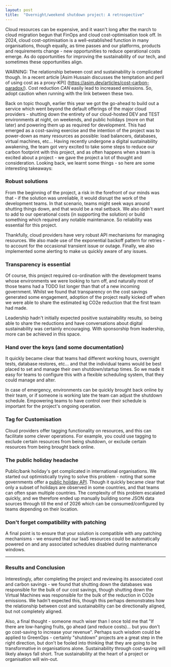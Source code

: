 ```yaml
---
layout: post
title:  "Overnight/weekend shutdown project: A retrospective"
---
```


Cloud resources can be expensive, and it wasn't long after the march to cloud migration begun that FinOps and cloud cost-optimisation took off. In 2024, cloud cost-optimisation is a well-established function in many organisations, though equally, as time passes and our platforms, products and requirements change - new opportunities to reduce operational costs emerge. As do opportunities for improving the sustainability of our tech, and sometimes these opportunities align.

WARNING: The relationship between cost and sustainability is complicated though. In a recent article [Asim Hussain discusses the temptation and peril of using cost as a proxy-KPI] (https://asim.dev/articles/cost-carbon-paradox/). Cost reduction _CAN_ easily lead to increased emissions. So, adopt caution when running with the link between these two.

Back on topic though, earlier this year we got the go-ahead to build out a service which went beyond the default offerings of the major cloud providers - shutting down the entirety of our cloud-hosted DEV and TEST environments at night, on weekends, and public holidays (more on that later) and powering them up as required for development. This had emerged as a cost-saving exercise and the intention of the project was to power-down as many resources as possible: load balancers, databases, virtual machines, etc... Having recently undergone a digital sustainability awakening, the team got very excited to take some steps to reduce our carbon footprint with this project, and as often happens when a team is excited about a project - we gave the project a lot of thought and consideration. Looking back, we learnt some things - so here are some interesting takeaways:

### Robust solutions
From the beginning of the project, a risk in the forefront of our minds was that - if the solution was unreliable, it would disrupt the work of the development teams. In that scenario, teams might seek ways around shutting things down, and that would be a real setback. We also didn't want to add to our operational costs (in supporting the solution) or build something which required any notable maintenance. So reliability was essential for this project.

Thankfully, cloud providers have very robust API mechanisms for managing resources. We also made use of the exponential backoff pattern for retries - to account for the occasional transient issue or outage. Finally, we also implemented some alerting to make us quickly aware of any issues.

### Transparency is essential
Of course, this project required co-ordination with the development teams whose environments we were looking to turn off, and naturally most of those teams had a TODO list longer than that of a new incoming government. Whilst we found that transparency on the cost savings generated some engagement, adoption of the project really kicked off when we were able to share the estimated kg CO2e reduction that the first team had made.

Leadership hadn't initially expected positive sustainability results, so being able to share the reductions and have conversations about digital sustainability was certainly encouraging. With sponsorship from leadership, more can be achieved in this space.

### Hand over the keys (and some documentation)
It quickly became clear that teams had different working hours, overnight tests, database restores, etc... and that the individual teams would be best placed to set and manage their own shutdown/startup times. So we made it easy for teams to configure this with a flexible scheduling system, that they could manage and alter.

In case of emergency, environments can be quickly brought back online by their team, or if someone is working late the team can adjust the shutdown schedule. Empowering teams to have control over their schedule is important for the project's ongoing operation.

### Tag for Customisation
Cloud providers offer tagging functionality on resources, and this can facilitate some clever operations. For example, you could use tagging to exclude certain resources from being shutdown, or exclude certain resources from being brought back online.

### The public holiday headache
Public/bank holiday's get complicated in international organisations. We started out optimistically trying to solve this problem - noting that some governments offer a [public holiday API](https://www.api.gov.uk/gds/bank-holidays/#bank-holidays). Though it quickly became clear that only a subset of holidays are observed in some countries, and that teams can often span multiple countries. The complexity of this problem escalated quickly, and we therefore ended up manually building some JSON data sources through till the end of 2026 which can be consumed/configured by teams depending on their location.

### Don't forget compatibility with patching
A final point is to ensure that your solution is compatible with any patching mechanisms - we ensured that our IaaS resources could be automatically powered on and any associated schedules disabled during maintenance windows.

---

### Results and Conclusion

Interestingly, after completing the project and reviewing its associated cost and carbon savings - we found that shutting down the databases was responsible for the bulk of our cost savings, though shutting down the Virtual Machines was responsible for the bulk of the reduction in CO2e emissions. We hadn't expected this, though this perhaps demonstrates how the relationship between cost and sustainability can be directionally aligned, but not completely aligned.

Also, a final thought - someone much wiser than I once told me that "If there are low-hanging fruits, go ahead (and reduce costs)... but you don't go cost-saving to increase your revenue". Perhaps such wisdom could be applied to GreenOps - certainly "shutdown" projects are a great step in the right direction, but don't be fooled into thinking that they are going to be transformative in organisations alone. Sustainability through cost-saving will likely always fall short. True sustainability at the heart of a project or organisation will win-out.
